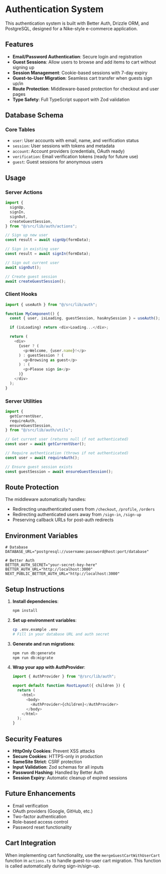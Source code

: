 # Authentication System

This authentication system is built with Better Auth, Drizzle ORM, and PostgreSQL, designed for a Nike-style e-commerce application.

## Features

- **Email/Password Authentication**: Secure login and registration
- **Guest Sessions**: Allow users to browse and add items to cart without signing up
- **Session Management**: Cookie-based sessions with 7-day expiry
- **Guest-to-User Migration**: Seamless cart transfer when guests sign up/in
- **Route Protection**: Middleware-based protection for checkout and user pages
- **Type Safety**: Full TypeScript support with Zod validation

## Database Schema

### Core Tables

- `user`: User accounts with email, name, and verification status
- `session`: User sessions with tokens and metadata
- `account`: Account providers (credentials, OAuth ready)
- `verification`: Email verification tokens (ready for future use)
- `guest`: Guest sessions for anonymous users

## Usage

### Server Actions

```typescript
import {
  signUp,
  signIn,
  signOut,
  createGuestSession,
} from "@/src/lib/auth/actions";

// Sign up new user
const result = await signUp(formData);

// Sign in existing user
const result = await signIn(formData);

// Sign out current user
await signOut();

// Create guest session
await createGuestSession();
```

### Client Hooks

```typescript
import { useAuth } from "@/src/lib/auth";

function MyComponent() {
  const { user, isLoading, guestSession, hasAnySession } = useAuth();

  if (isLoading) return <div>Loading...</div>;

  return (
    <div>
      {user ? (
        <p>Welcome, {user.name}!</p>
      ) : guestSession ? (
        <p>Browsing as guest</p>
      ) : (
        <p>Please sign in</p>
      )}
    </div>
  );
}
```

### Server Utilities

```typescript
import {
  getCurrentUser,
  requireAuth,
  ensureGuestSession,
} from "@/src/lib/auth/utils";

// Get current user (returns null if not authenticated)
const user = await getCurrentUser();

// Require authentication (throws if not authenticated)
const user = await requireAuth();

// Ensure guest session exists
const guestSession = await ensureGuestSession();
```

## Route Protection

The middleware automatically handles:

- Redirecting unauthenticated users from `/checkout`, `/profile`, `/orders`
- Redirecting authenticated users away from `/sign-in`, `/sign-up`
- Preserving callback URLs for post-auth redirects

## Environment Variables

```env
# Database
DATABASE_URL="postgresql://username:password@host:port/database"

# Better Auth
BETTER_AUTH_SECRET="your-secret-key-here"
BETTER_AUTH_URL="http://localhost:3000"
NEXT_PUBLIC_BETTER_AUTH_URL="http://localhost:3000"
```

## Setup Instructions

1. **Install dependencies**:

   ```bash
   npm install
   ```

2. **Set up environment variables**:

   ```bash
   cp .env.example .env
   # Fill in your database URL and auth secret
   ```

3. **Generate and run migrations**:

   ```bash
   npm run db:generate
   npm run db:migrate
   ```

4. **Wrap your app with AuthProvider**:

   ```typescript
   import { AuthProvider } from "@/src/lib/auth";

   export default function RootLayout({ children }) {
     return (
       <html>
         <body>
           <AuthProvider>{children}</AuthProvider>
         </body>
       </html>
     );
   }
   ```

## Security Features

- **HttpOnly Cookies**: Prevent XSS attacks
- **Secure Cookies**: HTTPS-only in production
- **SameSite Strict**: CSRF protection
- **Input Validation**: Zod schemas for all inputs
- **Password Hashing**: Handled by Better Auth
- **Session Expiry**: Automatic cleanup of expired sessions

## Future Enhancements

- Email verification
- OAuth providers (Google, GitHub, etc.)
- Two-factor authentication
- Role-based access control
- Password reset functionality

## Cart Integration

When implementing cart functionality, use the `mergeGuestCartWithUserCart` function in `actions.ts` to handle guest-to-user cart migration. This function is called automatically during sign-in/sign-up.
